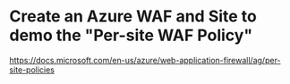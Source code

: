 # Create an Azure WAF and Site to demo the "Per-site WAF Policy"
https://docs.microsoft.com/en-us/azure/web-application-firewall/ag/per-site-policies

